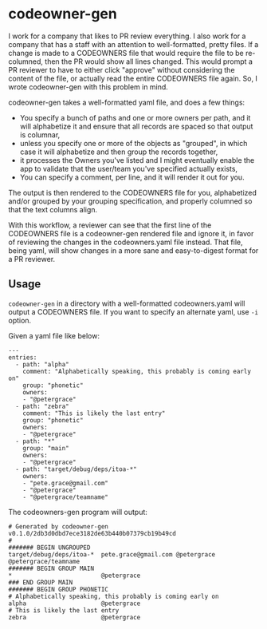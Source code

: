 # codeowner-gen
I work for a company that likes to PR review everything.  I also work for a company that has a staff with an attention to well-formatted, pretty files.  If a change is made to a CODEOWNERS file that would require the file to be re-columned, then the PR would show all lines changed.  This would prompt a PR reviewer to have to either click "approve" without considering the content of the file, or actually read the entire CODEOWNERS file again.  So, I wrote codeowner-gen with this problem in mind.

codeowner-gen takes a well-formatted yaml file, and does a few things:

- You specify a bunch of paths and one or more owners per path, and it will alphabetize it and ensure that all records are spaced so that output is columnar,
- unless you specify one or more of the objects as "grouped", in which case it will alphabetize and then group the records together,
- it processes the Owners you've listed and I might eventually enable the app to validate that the user/team you've specified actually exists,
- You can specify a comment, per line, and it will render it out for you.

The output is then rendered to the CODEOWNERS file for you, alphabetized and/or grouped by your grouping specification, and properly columned so that the text columns align.

With this workflow, a reviewer can see that the first line of the CODEOWNERS file is a codeowner-gen rendered file and ignore it, in favor of reviewing the changes in the codeowners.yaml file instead.  That file, being yaml, will show changes in a more sane and easy-to-digest format for a PR reviewer.

## Usage
`codeowner-gen` in a directory with a well-formatted codeowners.yaml will output a CODEOWNERS file.  If you want to specify an alternate yaml, use `-i` option.

Given a yaml file like below:
```
---
entries:
  - path: "alpha"
    comment: "Alphabetically speaking, this probably is coming early on"
    group: "phonetic"
    owners:
    - "@petergrace"
  - path: "zebra"
    comment: "This is likely the last entry"
    group: "phonetic"
    owners:
    - "@petergrace"
  - path: "*"
    group: "main"
    owners:
    - "@petergrace"
  - path: "target/debug/deps/itoa-*"
    owners:
    - "pete.grace@gmail.com"
    - "@petergrace"
    - "@petergrace/teamname"
```

The codeowners-gen program will output:
```
# Generated by codeowner-gen v0.1.0/2db3d0dbd7ece3182de63b440b07379cb19b49cd
#
####### BEGIN UNGROUPED
target/debug/deps/itoa-*  pete.grace@gmail.com @petergrace @petergrace/teamname
####### BEGIN GROUP MAIN
*                         @petergrace
### END GROUP MAIN
####### BEGIN GROUP PHONETIC
# Alphabetically speaking, this probably is coming early on
alpha                     @petergrace
# This is likely the last entry
zebra                     @petergrace
```
